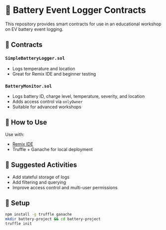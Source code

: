 # 🔋 Battery Event Logger Contracts

This repository provides smart contracts for use in an educational workshop on EV battery event logging.

## 📁 Contracts

### `SimpleBatteryLogger.sol`
- Logs temperature and location
- Great for Remix IDE and beginner testing

### `BatteryMonitor.sol`
- Logs battery ID, charge level, temperature, severity, and location
- Adds access control via `onlyOwner`
- Suitable for advanced workshops

## 🚀 How to Use

Use with:
- [Remix IDE](https://remix.ethereum.org)
- Truffle + Ganache for local deployment

## 🧠 Suggested Activities

- Add stateful storage of logs
- Add filtering and querying
- Improve access control and multi-user permissions
  
## 🔧 Setup

```bash
npm install -g truffle ganache
mkdir battery-project && cd battery-project
truffle init


